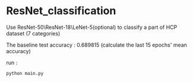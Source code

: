 # ResNet_classification

Use ResNet-50\ResNet-18\LeNet-5(optional) to classify a part of HCP dataset (7 categories)

The baseline test accuracy : 0.689815 (calculate the last 15 epochs' mean accuracy)

run :

```
python main.py
```

